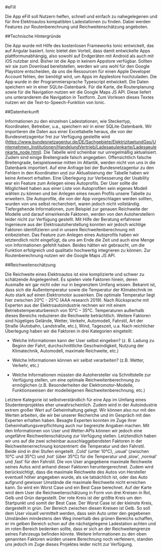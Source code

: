 #eFill

Die App eFill soll Nutzern helfen, schnell und einfach zu nahegelegenen und für ihre Elektroautos kompatiblen Ladestationen zu finden. Dabei werden Features zur Routenberechnung und Reichweitenschätzung angeboten.

##Technische Hintergründe

Die App wurde mit Hilfe des kostenlosen Frameworks Ionic entwickelt, das auf Angular basiert. Ionic bietet den Vorteil, dass damit entwickelte Apps plattformunabhängig, also sowohl auf Endgeräten mit Android als auch mit iOS nutzbar sind. Bisher ist die App in keinem Appstore verfügbar. Sollten wir sie zum Download bereitstellen, werden wir uns wohl für den Google Playstore entscheiden, da uns die Ressourcen für einen Apple Developer Account fehlen, der benötigt wird, um Apps im Applestore hochzuladen. Die App wurde in der Programmiersprache Typescript entwickelt. Die Daten speichern wir in einer SQLite-Datenbank. Für die Karte, die Routenplanung sowie für die Navigation nutzen wir die Google Maps JS API. Diese liefert uns unteranderem die Navigation in Textform. Zum Vorlesen dieses Textes nutzen wir die Text-to-Speech-Funktion von Ionic.


##Datenherkunft

Informationen zu den einzelnen Ladestationen, wie Steckertyp, Koordinaten, Betreiber, u.a., speichern wir in einer SQLite-Datenbank. Wir importieren die Daten aus einer Exceltabelle heraus, die von der Bundesnetzagentur frei zur Verfügung gestellte wird (https://www.bundesnetzagentur.de/DE/Sachgebiete/ElektrizitaetundGas/Unternehmen_Institutionen/HandelundVertrieb/Ladesaeulenkarte/Ladesaeulenkarte_node.html). Die Tabelle wird scheinbar nur unregelmäßig aktualisiert. Zudem sind einige Breitengrade falsch angegeben. Offensichtlich falsche Breitengrade, beispielsweise mitten im Atlantik, werden nicht von uns in die Datenbank importiert. Auf eine Anfrage bei der Bundesnetzagentur zu den Fehlern in den Koordinaten und zur Aktualisierung der Tabelle haben wir keine Antwort erhalten.
Eine Überlegung zur Verbesserung der Usability war ein Feature zum Anlegen eines Autoprofils. Der User sollte die Möglichkeit haben aus einer Liste von Autoprofilen sein eigenes Modell wählen zu können und bei Anlegen eines neuen Profils unsere Tabelle zu erweitern. Die Autoprofile, die von der App vorgeschlagen werden sollten, wurden von uns selbst recherchiert, waren jedoch nicht vollständig. Tiefergehende Informationen, zum Beispiel zur genauen Reichweite der Modelle und darauf einwirkende Faktoren, werden von den Autoherstellern leider nicht zur Verfügung gestellt. Mit Hilfe der Beratung erfahrener Ingenieure aus der Elektroautoherstellung konnten wir jedoch wichtige Faktoren identifizieren und in unsere Reichweitenberechnung mit einbeziehen. Das Feature zum Anlegen eines Autoprofils haben wir letztendlich nicht eingefügt, da uns am Ende die Zeit und auch eine Menge von Informationen gefehlt haben. Beides hätten wir gebraucht, um die Funktion erfolgreich und qualitativ hochwertig integrieren zu können. Zur Routenberechnung nutzen wir die Google Maps JS API.


##Reichweitenschätzung

Die Reichweite eines Elektroautos ist eine komplizierte und schwer zu schätzende Angelegenheit. Es spielen viele Faktoren hinein, deren Ausmaße wir gar nicht oder nur in begrenztem Umfang wissen. Bekannt ist, dass sich die Außentemperatur sowie die Temperatur der Klimatechnik im Auto stark auf einen Elektromotor auswirken. Die optimale Temperatur liegt hier zwischen 20°C - 25°C (AAA research 2019). Nach Rücksprache mit Experten aus der Elektroautoindustrie rechnen wir mit einem Betriebstemperaturbereich von 10°C – 35°C. Temperaturen außerhalb dieses Bereichs reduzieren die Reichweite beträchtlich. 
Weitere Faktoren sind hügeliges Gelände, Wetter, Verkehr, Automodell, Fahrstil, Art der Straße (Autobahn, Landstraße, etc.), Wind, Tageszeit, u.a. 
Nach reichlicher Überlegung haben wir die Faktoren in drei Kategorien eingeteilt:

* Welche Informationen kann der User selbst eingeben? (z. B. Ladung zu Beginn der Fahrt, durchschnittliche Geschwindigkeit, Nutzung der Klimatechnik, Automodell, maximale Reichweite, etc.)

* Welche Informationen können wir selbst verarbeiten? (z.B. Wetter, Verkehr, etc.)

* Welche Informationen müssten die Autohersteller via Schnittstelle zur Verfügung stellen, um eine optimale Reichweitenberechnung zu ermöglichen (z.B. Besonderheiten der Elektromotor-Modelle, Funktionsweisen der modelleigenen Reichweitenberechnung, etc.) 

Letztere Kategorie ist selbstverständlich für eine App im Umfang eines Studentenprojektes eher unwahrscheinlich. Zudem wird in der Autoindustrie extrem großer Wert auf Geheimhaltung gelegt. Wir können also nur mit den Werten arbeiten, die wir bei unserer Recherche und im Gespräch mit den Experten erhalten haben. Besagte Experten konnten im Zuge ihrer Geheimhaltungsverpflichtung auch nur begrenzte Angaben machen. 
Mit den Informationen von User und Wetter-APIs können wir jedoch eine ungefähre Reichweitenschätzung zur Verfügung stellen. Letztendlich haben wir uns auf die zwei scheinbar ausschlaggebendsten Faktoren in der Reichweitenerrechnung konzentriert: die Temperatur und den Fahrstil. Beide sind in drei Stufen eingeteilt. ‚Cold‘ (unter 10°C), ‚usual‘ (zwischen 10°C und 35°C) und ‚hot‘ (über 35°C) für die Temperatur und ‚slow‘, ‚normal‘ und ‚fast‘ für den Fahrstil. Die von User angegebene maximale Reichweite seines Autos wird anhand dieser Faktoren heruntergerechnet. Zudem wird berücksichtigt, dass die maximale Reichweite des Autos von Hersteller eventuell höher angegeben wurde, als sie tatsächlich ist, oder das Auto aufgrund gewisser Umstände die maximale Reichweite nicht erreichen kann. So wird ein Worst Case und ein Best Case berechnet. Auf der Karte wird dem User die Reichweitenschätzung in Form von drei Kreisen in Rot, Gelb und Grün dargestellt. Der rote Kreis ist der größte Kreis um den Startpunkt und somit der Best Case. Der Worst Case ist der kleinste Kreis, dargestellt in grün. Der Bereich zwischen diesen Kreisen ist Gelb. So soll dem User visuell vermittelt werden, dass sein Auto unter den gegebenen Umständen mindestens den Weg innerhalb des grünen Bereichs schaffen, er im gelben Bereich schon auf die nächstgelegene Ladestation achten und im roten Bereich bedenken sollte, dass er sich an der Reichweitengrenze seines Fahrzeugs befinden könnte. Weitere Informationen zu den oben genannten Faktoren würden unsere Berechnung noch verfeinern, standen uns jedoch im Zuge dieses Projektes leider nicht zur Verfügung. 
